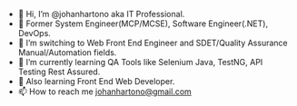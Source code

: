 - 👋 Hi, I’m @johanhartono aka IT Professional.
- 👀 Former System Engineer(MCP/MCSE), Software Engineer(.NET), DevOps.
- 👀 I’m switching to Web Front End Engineer and SDET/Quality Assurance Manual/Automation fields.
- 🌱 I’m currently learning QA Tools like Selenium Java, TestNG, API Testing Rest Assured.
- 🌱 Also learning Front End Web Developer.
- 📫 How to reach me johanhartono@gmail.com

<!---
johanhartono/johanhartono is a ✨ special ✨ repository because its `README.md` (this file) appears on your GitHub profile.
You can click the Preview link to take a look at your changes.
--->
